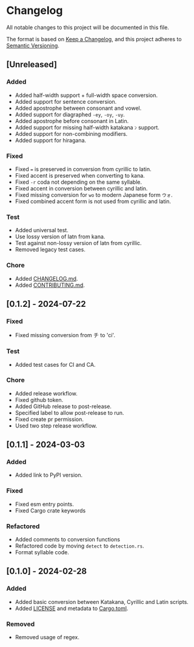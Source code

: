 # Changelog

All notable changes to this project will be documented in this file.

The format is based on [Keep a Changelog](https://keepachangelog.com/en/1.1.0/),
and this project adheres to [Semantic Versioning](https://semver.org/spec/v2.0.0.html).

## [Unreleased]

### Added

- Added half-width support + full-width space conversion.
- Added support for sentence conversion.
- Added apostrophe between consonant and vowel.
- Added support for diagraphed `-ey`, `-oy`, `-uy`.
- Added apostrophe before consonant in Latin.
- Added support for missing half-width katakana `ﾝ` support.
- Added support for non-combining modifiers.
- Added support for hiragana.

### Fixed

- Fixed `=` is preserved in conversion from cyrillic to latin.
- Fixed accent is preserved when converting to kana.
- Fixed `-r` coda not depending on the same syllable.
- Fixed accent in conversion between cyrillic and latin.
- Fixed missing conversion for `wo` to modern Japanese form `ウォ`.
- Fixed combined accent form is not used from cyrillic and latin.

### Test

- Added universal test.
- Use lossy version of latn from kana.
- Test against non-lossy version of latn from cyrillic.
- Removed legacy test cases.

### Chore

- Added [CHANGELOG.md](CHANGELOG.md).
- Added [CONTRIBUTING.md](CONTRIBUTING.md).

## [0.1.2] - 2024-07-22

### Fixed

- Fixed missing conversion from チ to 'ci'.

### Test

- Added test cases for CI and CA.

### Chore

- Added release workflow.
- Fixed github token.
- Added GitHub release to post-release.
- Specified label to allow post-release to run.
- Fixed create pr permission.
- Used two step release workflow.

## [0.1.1] - 2024-03-03

### Added

- Added link to PyPI version.

### Fixed

- Fixed esm entry points.
- Fixed Cargo crate keywords

### Refactored

- Added comments to conversion functions
- Refactored code by moving `detect` to `detection.rs`.
- Format syllable code.

## [0.1.0] - 2024-02-28

### Added

- Added basic conversion between Katakana, Cyrillic and Latin scripts.
- Added [LICENSE](LICENSE) and metadata to [Cargo.toml](Cargo.toml).

### Removed

- Removed usage of regex.
